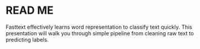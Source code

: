 # READ ME

Fasttext effectively learns word representation to classify text quickly. This presentation will walk you through simple pipeline from cleaning raw text to predicting labels.

